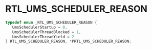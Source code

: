 # RTL_UMS_SCHEDULER_REASON

```C
typedef enum _RTL_UMS_SCHEDULER_REASON {
   UmsSchedulerStartup = 0,
   UmsSchedulerThreadBlocked = 1,
   UmsSchedulerThreadYield = 2
} RTL_UMS_SCHEDULER_REASON, *PRTL_UMS_SCHEDULER_REASON;
```
